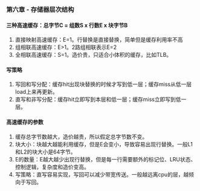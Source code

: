 <link rel="stylesheet" href="../extra/ideal-image-slider.css">
<link rel="stylesheet" href="../extra/ideal-default-theme.css">
<script src="../extra/ideal-image-slider.js"></script>
<script src="../extra/ideal-iis-bullet-nav.js"></script>
<script>
let gitbook = gitbook || [];
gitbook.push(function() {
    let slider = new IdealImageSlider.Slider('.IdealImageSlider');
    slider.addBulletNav();
});
</script>

### 第六章 - 存储器层次结构

#### 三种高速缓存：总字节C = 组数S x 行数E x 块字节B
1. 直接映射高速缓存：E=1。行替换是直接替换，简单但是缓存利用率不高
1. 组相联高速缓存：E>1。2路组相联表示E=2
1. 全相联高速缓存：S=1。造价贵，只适合小体积的缓存，比如TLB。

#### 写策略
1. 写回和写分配：缓存hit出现块替换的时候才写到低一层；缓存miss从低一层load上来再更新。
1. 直写和非写分配：缓存hit立即写到本层和低一层；缓存miss立即写到低一层。

#### 高速缓存的参数
1. 缓存总字节数越大，造价越贵，所以假定总字节数不变。
1. 块大小：块越大越能利用缓存，但是E会变小，导致容易出现行替换。一般L1和L2的块大小是64字节。
1. E的数量：E越大越少出现行替换，但是每一行需要额外的标记位、LRU状态、控制逻辑，复杂度和造价变高。
1. 写策略：直写容易实现，写回可以减少带宽传送。一般越远离cpu的层，越倾向于写回。



